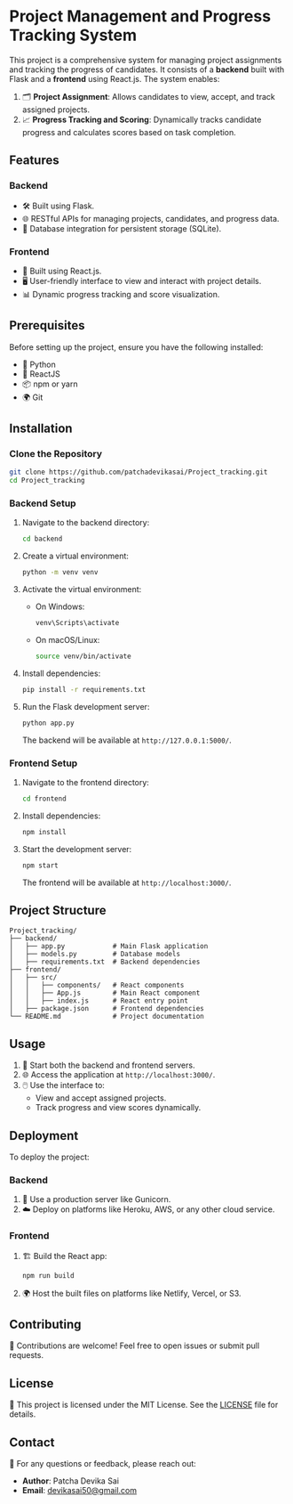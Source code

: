 # Project Management and Progress Tracking System

This project is a comprehensive system for managing project assignments and tracking the progress of candidates. It consists of a **backend** built with Flask and a **frontend** using React.js. The system enables:

1. 🗂️ **Project Assignment**: Allows candidates to view, accept, and track assigned projects.
2. 📈 **Progress Tracking and Scoring**: Dynamically tracks candidate progress and calculates scores based on task completion.

## Features

### Backend
- 🛠️ Built using Flask.
- 🌐 RESTful APIs for managing projects, candidates, and progress data.
- 💾 Database integration for persistent storage (SQLite).

### Frontend
- 🎨 Built using React.js.
- 🖥️ User-friendly interface to view and interact with project details.
- 📊 Dynamic progress tracking and score visualization.

## Prerequisites

Before setting up the project, ensure you have the following installed:
- 🐍 Python
- 🔷 ReactJS
- 📦 npm or yarn
- 🌍 Git

## Installation

### Clone the Repository

```bash
git clone https://github.com/patchadevikasai/Project_tracking.git
cd Project_tracking
```

### Backend Setup

1. Navigate to the backend directory:
   ```bash
   cd backend
   ```

2. Create a virtual environment:
   ```bash
   python -m venv venv
   ```

3. Activate the virtual environment:
   - On Windows:
     ```bash
     venv\Scripts\activate
     ```
   - On macOS/Linux:
     ```bash
     source venv/bin/activate
     ```

4. Install dependencies:
   ```bash
   pip install -r requirements.txt
   ```

5. Run the Flask development server:
   ```bash
   python app.py
   ```

   The backend will be available at `http://127.0.0.1:5000/`.

### Frontend Setup

1. Navigate to the frontend directory:
   ```bash
   cd frontend
   ```

2. Install dependencies:
   ```bash
   npm install
   ```

3. Start the development server:
   ```bash
   npm start
   ```

   The frontend will be available at `http://localhost:3000/`.

## Project Structure

```
Project_tracking/
├── backend/
│   ├── app.py            # Main Flask application
│   ├── models.py         # Database models        
│   ├── requirements.txt  # Backend dependencies
├── frontend/
│   ├── src/
│   │   ├── components/   # React components
│   │   ├── App.js        # Main React component
│   │   ├── index.js      # React entry point
│   ├── package.json      # Frontend dependencies
└── README.md             # Project documentation
```

## Usage

1. 🚀 Start both the backend and frontend servers.
2. 🌐 Access the application at `http://localhost:3000/`.
3. 🖱️ Use the interface to:
   - View and accept assigned projects.
   - Track progress and view scores dynamically.

## Deployment

To deploy the project:

### Backend
1. 🐳 Use a production server like Gunicorn.
2. ☁️ Deploy on platforms like Heroku, AWS, or any other cloud service.

### Frontend
1. 🏗️ Build the React app:
   ```bash
   npm run build
   ```
2. 🌍 Host the built files on platforms like Netlify, Vercel, or S3.

## Contributing

🤝 Contributions are welcome! Feel free to open issues or submit pull requests.

## License

📝 This project is licensed under the MIT License. See the [LICENSE](LICENSE) file for details.

## Contact

📧 For any questions or feedback, please reach out:
- **Author**: Patcha Devika Sai
- **Email**: devikasai50@gmail.com

